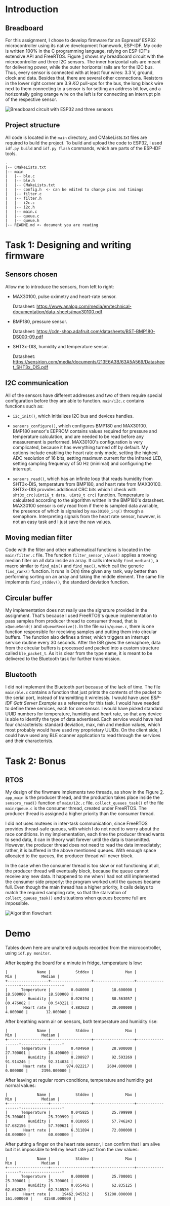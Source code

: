 # Introduction

## Breadboard

For this assignment, I chose to develop firmware for an Espressif ESP32
microcontroller using its native development framework, ESP-IDF. My code
is written 100% in the C programming language, relying on ESP-IDF's
extensive API and FreeRTOS.
Figure [1](#fig:breadboard) shows my breadboard circuit with the
microcontroller and three I2C sensors. The inner horizontal rails are
meant for delivering power, while the outer horizontal rails are for the
I2C bus. Thus, every sensor is connected with at least four wires: 3.3
V, ground, clock and data. Besides that, there are several other
connections. Resistors in the lower right corner are 3.9 $K\Omega$
pull-ups for the bus, the long black wire next to them connecting to a
sensor is for setting an address bit low, and a horizontally going
orange wire on the left is for connecting an interrupt pin of the
respective sensor.

![Breadboard circuit with ESP32 and three
sensors](img/breadboard.jpg)

## Project structure

All code is located in the `main` directory, and CMakeLists.txt files
are required to build the project. To build and upload the code to
ESP32, I used `idf.py build` and `idf.py flash` commands, which are
parts of the ESP-IDF tools.

    .
    |-- CMakeLists.txt
    |-- main
    |   |-- ble.c
    |   |-- ble.h
    |   |-- CMakeLists.txt
    |   |-- config.h  <- can be edited to change pins and timings
    |   |-- filter.c
    |   |-- filter.h
    |   |-- i2c.c
    |   |-- i2c.h
    |   |-- main.c
    |   |-- queue.c
    |   |-- queue.h
    |-- README.md <- document you are reading

# Task 1: Designing and writing firmware

## Sensors chosen

Allow me to introduce the sensors, from left to right:

-   MAX30100, pulse oximetry and heart-rate sensor.

    Datasheet:
    <https://www.analog.com/media/en/technical-documentation/data-sheets/max30100.pdf>

-   BMP180, pressure sensor.

    Datasheet:
    <https://cdn-shop.adafruit.com/datasheets/BST-BMP180-DS000-09.pdf>

-   SHT3x-DIS, humidity and temperature sensor.

    Datasheet:
    <https://sensirion.com/media/documents/213E6A3B/63A5A569/Datasheet_SHT3x_DIS.pdf>

## I2C communication

All of the sensors have different addresses and two of them require
special configuration before they are able to function. `main/i2c.c`
contains functions such as:

-   `i2c_init()`, which initializes I2C bus and devices handles.

-   `sensors_configure()`, which configures BMP180 and MAX30100. BMP180
    sensor's EEPROM contains values required for pressure and
    temperature calculation, and are needed to be read before any
    measurement is performed. MAX30100's configuration is very
    complicated, because it has everything turned off by default. My
    options include enabling the heart rate only mode, setting the
    highest ADC resolution of 16 bits, setting maximum current for the
    infrared LED, setting sampling frequency of 50 Hz (minimal) and
    configuring the interrupt.

-   `sensors_read()`, which has an infinite loop that reads humidity
    from SHT3x-DIS, temperature from BMP180, and heart rate from
    MAX30100. SHT3x-DIS provides additional CRC bits which I check with
    `sht3x_crc(uint16_t data, uint8_t crc)` function. Temperature is
    calculated according to the algorithm written in the BMP180's
    datasheet. MAX30100 sensor is only read from if there is sampled
    data available, the presence of which is signaled by
    `max30100_irq()` through a semaphore. Interpreting signals from the
    heart rate sensor, however, is not an easy task and I just save the
    raw values.

## Moving median filter

Code with the filter and other mathematical functions is located in the
`main/filter.c` file. The function `filter_sensor_value()` applies a
moving median filter on all data inside an array. It calls internally
`find_median()`, a macro similar to `find_min()` and `find_max()`, which
call the generic `find_rank()` function. It runs in O(n) time given any
rank, way better than performing sorting on an array and taking the
middle element. The same file implements `find_stddev()`, the standard
deviation function.

## Circular buffer

My implementation does not really use the signature provided in the
assignment. That's because I used FreeRTOS's queue implementation to
pass samples from producer thread to consumer thread, that is
`xQueueSend()` and `xQueueReceive()`. In the file `main/queue.c`, there
is one function responsible for receiving samples and putting them into
circular buffers. The function also defines a timer, which triggers an
interrupt service routine every 30 seconds. After the ISR gives the
semaphore, data from the circular buffers is processed and packed into a
custom structure called `ble_packet_t`. As it is clear from the type
name, it is meant to be delivered to the Bluetooth task for further
transmission.

## Bluetooth

I did not implement the Bluetooth part because of the lack of time. The
file `main/ble.c` contains a function that just prints the contents of
the packet to the serial port, instead of transmitting it wirelessly. I
would have used *ESP-IDF Gatt Server Example* as a reference for this
task. I would have needed to define three services, each for one sensor.
I would have picked standard UUID numbers for temperature, humidity and
heart rate, so that any device is able to identify the type of data
advertised. Each service would have had four characterists: standard
deviation, max, min and median values, which most probably would have
used my proprietary UUIDs. On the client side, I could have used any BLE
scanner application to read through the services and their
characterists.

# Task 2: Bonus

## RTOS

My design of the firwmare implements two threads, as show in the
Figure [2](#fig:algorithm). `app_main` is the producer thread, and the
production takes place inside the `sensors_read()` function of
`main/i2c.c` file. `collect_queues_task()` of the file `main/queue.c` is
the consumer thread, created under FreeRTOS. The producer thread is
assigned a higher priority than the consumer thread.

I did not uses mutexes in inter-task communication, since FreeRTOS
provides thread-safe queues, with which I do not need to worry about the
race conditions. In my implementation, each time the producer thread
wants to send data, it can in theory wait forever until the data is
transmitted. However, the producer thread does not need to read the data
immediately; rather, it is buffered in the above mentioned queues. With
enough space allocated to the queues, the producer thread will never
block.

In the case when the consumer thread is too slow or not functioning at
all, the producer thread will eventually block, because the queue cannot
receive any new data. It happened to me when I had not still implemented
the consumer side properly: the program worked until the queues became
full. Even though the main thread has a higher priority, it calls delays
to match the required sampling rate, so that the starvation of
`collect_queues_task()` and situations when queues become full are
impossible.

![Algorithm flowchart](img/algorithm.jpg)

# Demo

Tables down here are unaltered outputs recorded from the
microcontroller, using `idf.py monitor`.

After keeping the board for a minute in fridge, temperature is low:

    |             Name |           Stddev |              Max |              Min |           Median |
    +------------------+------------------+------------------+------------------+------------------+
    |      Temperature |         0.040000 |        18.600000 |        18.500000 |        18.500000 |
    |         Humidity |         0.026194 |        80.563057 |        80.476082 |        80.543221 |
    |       Heart rate |         4.882622 |        20.000000 |         4.000000 |        12.000000 |

After breathing warm air on sensors, both temperature and humidity rise:

    |             Name |           Stddev |              Max |              Min |           Median |
    +------------------+------------------+------------------+------------------+------------------+
    |      Temperature |         0.404969 |        28.900000 |        27.700001 |        28.400000 |
    |         Humidity |         0.208927 |        92.593269 |        91.914246 |        92.314034 |
    |       Heart rate |       974.022217 |      2604.000000 |         0.000000 |      2396.000000 |

After leaving at regular room conditions, temperature and humidity get
normal values:

    |             Name |           Stddev |              Max |              Min |           Median |
    +------------------+------------------+------------------+------------------+------------------+
    |      Temperature |         0.045825 |        25.799999 |        25.700001 |        25.799999 |
    |         Humidity |         0.018065 |        57.746243 |        57.682156 |        57.709621 |
    |       Heart rate |         6.311894 |        72.000000 |        48.000000 |        60.000000 |

After putting a finger on the heart rate sensor, I can confirm that I am
alive but it is impossible to tell my heart rate just from the raw
values:

    |             Name |           Stddev |              Max |              Min |           Median |
    +------------------+------------------+------------------+------------------+------------------+
    |      Temperature |         0.000000 |        25.700001 |        25.700001 |        25.700001 |
    |         Humidity |         0.055461 |        62.835125 |        62.652020 |        62.740520 |
    |       Heart rate |     19462.945312 |     51200.000000 |       161.000000 |     41540.000000 |
